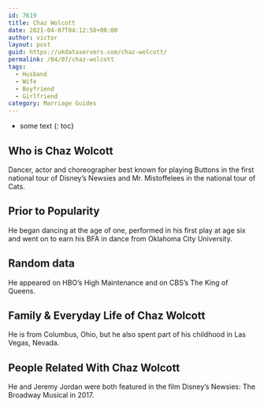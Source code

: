 ```yaml
---
id: 7619
title: Chaz Wolcott
date: 2021-04-07T04:12:58+00:00
author: victor
layout: post
guid: https://ukdataservers.com/chaz-wolcott/
permalink: /04/07/chaz-wolcott
tags:
  - Husband
  - Wife
  - Boyfriend
  - Girlfriend
category: Marriage Guides
---
```


* some text
{: toc}


## Who is Chaz Wolcott



Dancer, actor and choreographer best known for playing Buttons in the first national tour of Disney’s Newsies and Mr. Mistoffelees in the national tour of Cats.

                
                
                
## Prior to Popularity



He began dancing at the age of one, performed in his first play at age six and went on to earn his BFA in dance from Oklahoma City University.

                
                
                
## Random data



He appeared on HBO’s High Maintenance and on CBS’s The King of Queens.

                
                
                
## Family & Everyday Life of Chaz Wolcott



He is from Columbus, Ohio, but he also spent part of his childhood in Las Vegas, Nevada.

                
                
                
## People Related With Chaz Wolcott



He and Jeremy Jordan were both featured in the film Disney&#8217;s Newsies: The Broadway Musical in 2017.

                
              
            
          
          
          